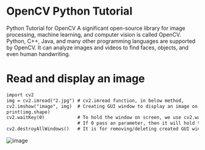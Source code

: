 # OpenCV Python Tutorial
Python Tutorial for OpenCV
A significant open-source library for image processing, machine learning, and computer vision is called OpenCV. Python, C++, Java, and many other programming languages are supported by OpenCV. It can analyze images and videos to find faces, objects, and even human handwriting. 

# Read and display an image

```diff
import cv2
img = cv2.imread("2.jpg") # cv2.imread function, in below method,
cv2.imshow("image", img)  # Creating GUI window to display an image on screen
print(img.shape)
cv2.waitKey(0)            # To hold the window on screen, we use cv2.waitKey method
                          # If 0 pass an parameter, then it will hold the screen until user close it.
cv2.destroyAllWindows()   # It is for removing/deleting created GUI window from screen and memory

```

![image](https://github.com/HoNtErBoT/Embedded-code/assets/109785046/e664dad0-85ed-4080-8a83-f848ded0027c)







